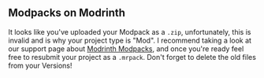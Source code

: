 ## Modpacks on Modrinth

It looks like you've uploaded your Modpack as a `.zip`, unfortunately, this is invalid and is why your project type is "Mod". I recommend taking a look at our support page about [Modrinth Modpacks](https://support.modrinth.com/en/articles/8802250-modpacks-on-modrinth), and once you're ready feel free to resubmit your project as a `.mrpack`. Don't forget to delete the old files from your Versions!

